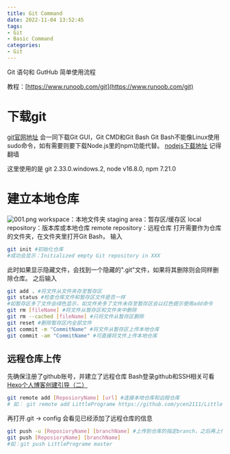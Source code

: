 ```yaml
---
title: Git Command
date: 2022-11-04 13:52:45
tags:
- Git
- Basic Command
categories: 
- Git
---
```


Git 语句和 GutHub 简单使用流程

<!-- more -->

教程：[https://www.runoob.com/git](https://www.runoob.com/git)

# 下载git
[git官网地址](https://gitforwindows.org/)
会一同下载Git GUI，Git CMD和Git Bash
Git Bash不能像Linux使用sudo命令，如有需要则要下载Node.js里的npm功能代替。
[nodejs下载地址](https://nodejs.org/en/download/)
记得翻墙

这里使用的是 git 2.33.0.windows.2, node v16.8.0, npm 7.21.0

# 建立本地仓库
![001.png](001.png)
workspace：本地文件夹
staging area：暂存区/缓存区
local repository：版本库或本地仓库
remote repository：远程仓库
打开需要作为仓库的文件夹，在文件夹里打开Git Bash，
输入
``` Bash
git init #初始化仓库
#成功会显示：Initialized empty Git repository in XXX
```
此时如果显示隐藏文件，会找到一个隐藏的".git"文件，如果将其删除则会同样删除仓库。
之后输入
``` Bash
git add . #将文件从文件夹存至暂存区
git status #检查仓库文件和暂存区文件是否一样
#如暂存区多了文件会绿色显示，如文件夹多了文件未存至暂存区会以红色提示使用add命令
git rm [fileName] #将文件从暂存区和文件夹中删除
git rm --cached [fileName] #只将文件从暂存区删除
git reset #删除暂存区内全部文件
git commit -m "CommitName" #将文件从暂存区上传本地仓库
git commit -am "CommitName" #可直接将文件上传本地仓库
```

## 远程仓库上传
先确保注册了github账号，并建立了远程仓库
Bash登录github和SSH相关可看[Hexo个人博客创建引导（二）](https://pipirima.top/Hexo%E4%B8%AA%E4%BA%BA%E5%8D%9A%E5%AE%A2%E5%88%9B%E5%BB%BA%E5%BC%95%E5%AF%BC/Hexo%E4%B8%AA%E4%BA%BA%E5%8D%9A%E5%AE%A2%E5%88%9B%E5%BB%BA%E5%BC%95%E5%AF%BC%EF%BC%88%E4%BA%8C%EF%BC%89-cee5c8cdb4b0/#%E7%94%9F%E6%88%90SSH)
``` Bash
git remote add [ReposioryName] [url] #连接本地仓库和远程仓库
# 如： git remote add LittlePrograme https://github.com/ycen2111/Little-Programe.git
```
再打开.git -> config 会看见已经添加了远程仓库的信息
``` Bash
git push -u [ReposioryName] [branchName] #上传到仓库的指定branch，之后再上传就不用输入-u了，已经指定该branch为默认branch了
git push [ReposioryName] [branchName]
#如：git push LittlePrograme master
```